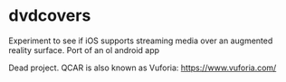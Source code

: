 # dvdcovers
Experiment to see if iOS supports streaming media over an augmented reality surface. Port of an ol android app

Dead project. QCAR is also known as Vuforia: https://www.vuforia.com/
